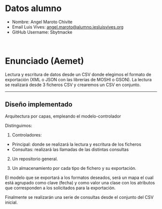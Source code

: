 # Datos alumno

- Nombre: Angel Maroto Chivite
- Email Luis Vives: angel.maroto@alumno.iesluisvives.org
- GitHub Username: Sbytmacke

&nbsp;

# Enunciado (Aemet)
Lectura y escritura de datos desde un CSV donde elegimos el formato de exportación (XML o JSON con las librerías de MOSHI o GSON).
La lectura se realizará desde 3 ficheros CSV y crearemos un CSV en conjunto.


---


##  Diseño implementado
Arquitectura por capas, empleando el modelo-controlador

Distinguimos:
1. Controladores: 
- Principal: donde se realizará la lectura y escritura de los ficheros
- Consultas: realizará las llamadas de las distintas consultas


2. Un repositorio general.


3. Un almacenamiento por cada tipo de fichero y su exportación.

El modelo que se exportará a los formatos deseados, será un mapa el cual está agrupado como clave (fecha) y como valor una clase con los atributos que corresponden a los solicitados para la exportación.

Finalmente se realizarán una serie de consultas desde el conjunto del CSV inicial.
